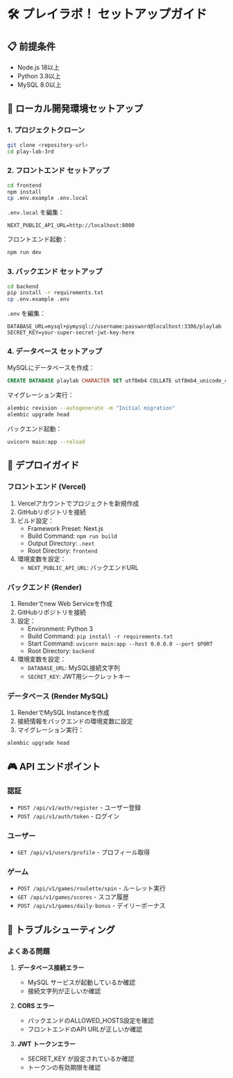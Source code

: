 # 🛠 プレイラボ！ セットアップガイド

## 📋 前提条件

- Node.js 18以上
- Python 3.9以上
- MySQL 8.0以上

## 🏁 ローカル開発環境セットアップ

### 1. プロジェクトクローン

```bash
git clone <repository-url>
cd play-lab-3rd
```

### 2. フロントエンド セットアップ

```bash
cd frontend
npm install
cp .env.example .env.local
```

`.env.local` を編集：
```env
NEXT_PUBLIC_API_URL=http://localhost:8000
```

フロントエンド起動：
```bash
npm run dev
```

### 3. バックエンド セットアップ

```bash
cd backend
pip install -r requirements.txt
cp .env.example .env
```

`.env` を編集：
```env
DATABASE_URL=mysql+pymysql://username:password@localhost:3306/playlab
SECRET_KEY=your-super-secret-jwt-key-here
```

### 4. データベース セットアップ

MySQLにデータベースを作成：
```sql
CREATE DATABASE playlab CHARACTER SET utf8mb4 COLLATE utf8mb4_unicode_ci;
```

マイグレーション実行：
```bash
alembic revision --autogenerate -m "Initial migration"
alembic upgrade head
```

バックエンド起動：
```bash
uvicorn main:app --reload
```

## 🚀 デプロイガイド

### フロントエンド (Vercel)

1. Vercelアカウントでプロジェクトを新規作成
2. GitHubリポジトリを接続
3. ビルド設定：
   - Framework Preset: Next.js
   - Build Command: `npm run build`
   - Output Directory: `.next`
   - Root Directory: `frontend`
4. 環境変数を設定：
   - `NEXT_PUBLIC_API_URL`: バックエンドURL

### バックエンド (Render)

1. Renderでnew Web Serviceを作成
2. GitHubリポジトリを接続
3. 設定：
   - Environment: Python 3
   - Build Command: `pip install -r requirements.txt`
   - Start Command: `uvicorn main:app --host 0.0.0.0 --port $PORT`
   - Root Directory: `backend`
4. 環境変数を設定：
   - `DATABASE_URL`: MySQL接続文字列
   - `SECRET_KEY`: JWT用シークレットキー

### データベース (Render MySQL)

1. RenderでMySQL Instanceを作成
2. 接続情報をバックエンドの環境変数に設定
3. マイグレーション実行：
```bash
alembic upgrade head
```

## 🎮 API エンドポイント

### 認証
- `POST /api/v1/auth/register` - ユーザー登録
- `POST /api/v1/auth/token` - ログイン

### ユーザー
- `GET /api/v1/users/profile` - プロフィール取得

### ゲーム
- `POST /api/v1/games/roulette/spin` - ルーレット実行
- `GET /api/v1/games/scores` - スコア履歴
- `POST /api/v1/games/daily-bonus` - デイリーボーナス

## 🔧 トラブルシューティング

### よくある問題

1. **データベース接続エラー**
   - MySQL サービスが起動しているか確認
   - 接続文字列が正しいか確認

2. **CORS エラー**
   - バックエンドのALLOWED_HOSTS設定を確認
   - フロントエンドのAPI URLが正しいか確認

3. **JWT トークンエラー**
   - SECRET_KEY が設定されているか確認
   - トークンの有効期限を確認